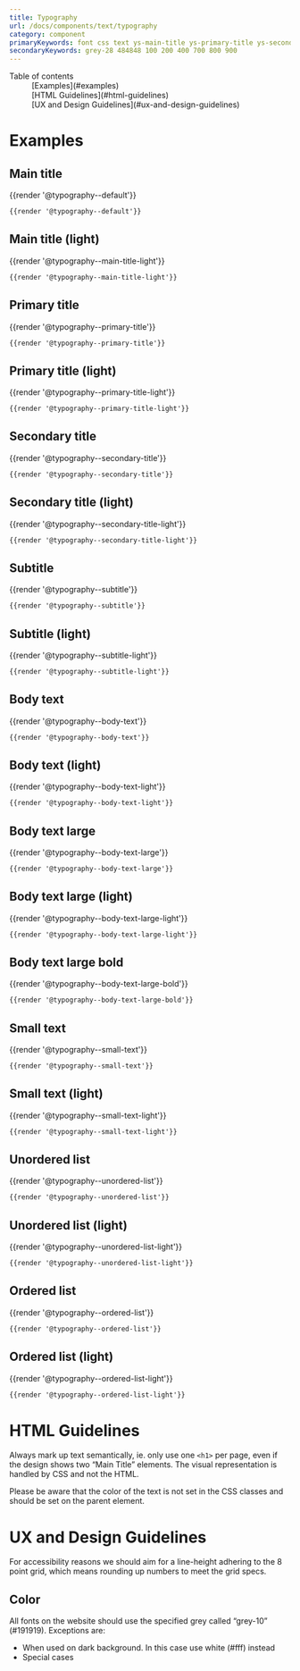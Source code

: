 ```yaml
---
title: Typography
url: /docs/components/text/typography
category: component
primaryKeywords: font css text ys-main-title ys-primary-title ys-secondary-title ys-subtitle ys-body-text ys-small-text ys-list
secondaryKeywords: grey-28 484848 100 200 400 700 800 900
---
```


<nav class="element-navigation">
  <dl class="element-navigation__list">
    <dt class="element-navigation__title">Table of contents</dt>
    <dd class="element-navigation__item">[Examples](#examples)</dd>
    <dd class="element-navigation__item">[HTML Guidelines](#html-guidelines)</dd>
    <dd class="element-navigation__item">[UX and Design Guidelines](#ux-and-design-guidelines)</dd>
  </dl>
</nav>

# Examples

## Main title

<div class="element-preview">
  <div class="element-preview__inner">{{render '@typography--default'}}</div>
</div>

```html
{{render '@typography--default'}}
```

## Main title (light)

<div class="element-preview element-preview--dark">
  <div class="element-preview__inner">{{render '@typography--main-title-light'}}</div>
</div>

```html
{{render '@typography--main-title-light'}}
```

## Primary title

<div class="element-preview">
  <div class="element-preview__inner">{{render '@typography--primary-title'}}</div>
</div>

```html
{{render '@typography--primary-title'}}
```

## Primary title (light)

<div class="element-preview element-preview--dark">
  <div class="element-preview__inner">{{render '@typography--primary-title-light'}}</div>
</div>

```html
{{render '@typography--primary-title-light'}}
```

## Secondary title

<div class="element-preview">
  <div class="element-preview__inner">{{render '@typography--secondary-title'}}</div>
</div>

```html
{{render '@typography--secondary-title'}}
```

## Secondary title (light)

<div class="element-preview element-preview--dark">
  <div class="element-preview__inner">{{render '@typography--secondary-title-light'}}</div>
</div>

```html
{{render '@typography--secondary-title-light'}}
```

## Subtitle

<div class="element-preview">
  <div class="element-preview__inner">{{render '@typography--subtitle'}}</div>
</div>

```html
{{render '@typography--subtitle'}}
```

## Subtitle (light)

<div class="element-preview element-preview--dark">
  <div class="element-preview__inner">{{render '@typography--subtitle-light'}}</div>
</div>

```html
{{render '@typography--subtitle-light'}}
```

## Body text

<div class="element-preview">
  <div class="element-preview__inner">{{render '@typography--body-text'}}</div>
</div>

```html
{{render '@typography--body-text'}}
```

## Body text (light)

<div class="element-preview element-preview--dark">
  <div class="element-preview__inner">{{render '@typography--body-text-light'}}</div>
</div>

```html
{{render '@typography--body-text-light'}}
```

## Body text large

<div class="element-preview">
  <div class="element-preview__inner">{{render '@typography--body-text-large'}}</div>
</div>

```html
{{render '@typography--body-text-large'}}
```

## Body text large (light)

<div class="element-preview element-preview--dark">
  <div class="element-preview__inner">{{render '@typography--body-text-large-light'}}</div>
</div>

```html
{{render '@typography--body-text-large-light'}}
```

## Body text large bold

<div class="element-preview">
  <div class="element-preview__inner">{{render '@typography--body-text-large-bold'}}</div>
</div>

```html
{{render '@typography--body-text-large-bold'}}
```

## Small text

<div class="element-preview">
  <div class="element-preview__inner">{{render '@typography--small-text'}}</div>
</div>

```html
{{render '@typography--small-text'}}
```

## Small text (light)

<div class="element-preview element-preview--dark">
  <div class="element-preview__inner">{{render '@typography--small-text-light'}}</div>
</div>

```html
{{render '@typography--small-text-light'}}
```

## Unordered list

<div class="element-preview">
  <div class="element-preview__inner">{{render '@typography--unordered-list'}}</div>
</div>

```html
{{render '@typography--unordered-list'}}
```

## Unordered list (light)

<div class="element-preview element-preview--dark">
  <div class="element-preview__inner">{{render '@typography--unordered-list-light'}}</div>
</div>

```html
{{render '@typography--unordered-list-light'}}
```

## Ordered list

<div class="element-preview">
  <div class="element-preview__inner">{{render '@typography--ordered-list'}}</div>
</div>

```html
{{render '@typography--ordered-list'}}
```

## Ordered list (light)

<div class="element-preview element-preview--dark">
  <div class="element-preview__inner">{{render '@typography--ordered-list-light'}}</div>
</div>

```html
{{render '@typography--ordered-list-light'}}
```

# HTML Guidelines

Always mark up text semantically, ie. only use one `<h1>` per page, even if the design shows two “Main Title” elements. The visual representation is handled by CSS and not the HTML.

Please be aware that the color of the text is not set in the CSS classes and should be set on the parent element.

# UX and Design Guidelines

For accessibility reasons we should aim for a line-height adhering to the 8 point grid, which means rounding up numbers to meet the grid specs.

## Color

All fonts on the website should use the specified grey called “grey-10” (#191919). Exceptions are:

- When used on dark background. In this case use white (#fff) instead
- Special cases
